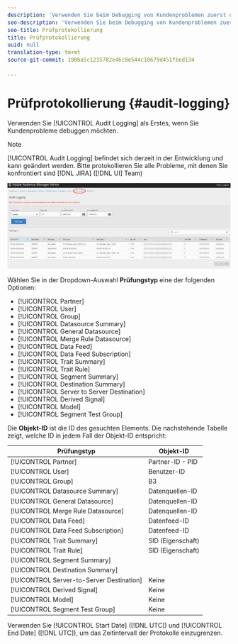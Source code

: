 ```yaml
---
description: 'Verwenden Sie beim Debugging von Kundenproblemen zuerst die Prüfprotokollierung. '
seo-description: 'Verwenden Sie beim Debugging von Kundenproblemen zuerst die Prüfprotokollierung. '
seo-title: Prüfprotokollierung
title: Prüfprotokollierung
uuid: null
translation-type: tm+mt
source-git-commit: 190ba5c1215782e46c8e544c10679d451fbed134

---
```



# Prüfprotokollierung {#audit-logging}

Verwenden Sie [!UICONTROL  Audit Logging] als Erstes, wenn Sie Kundenprobleme debuggen möchten.

> [!NOTE]
>
>[!UICONTROL Audit Logging] befindet sich derzeit in der Entwicklung und kann geändert werden. Bitte protokollieren Sie alle Probleme, mit denen Sie konfrontiert sind [!DNL JIRA] ([!DNL UI] Team)

![Prüfprotokollierungsansicht](assets/audit-logging-img.png)

Wählen Sie in der Dropdown-Auswahl **Prüfungstyp** eine der folgenden Optionen:

* [!UICONTROL Partner]
* [!UICONTROL User]
* [!UICONTROL Group]
* [!UICONTROL Datasource Summary]
* [!UICONTROL General Datasource]
* [!UICONTROL Merge Rule Datasource]
* [!UICONTROL Data Feed]
* [!UICONTROL Data Feed Subscription]
* [!UICONTROL Trait Summary]
* [!UICONTROL Trait Rule]
* [!UICONTROL Segment Summary]
* [!UICONTROL Destination Summary]
* [!UICONTROL Server to Server Destination]
* [!UICONTROL Derived Signal]
* [!UICONTROL Model]
* [!UICONTROL Segment Test Group]

Die **Objekt-ID** ist die ID des gesuchten Elements. Die nachstehende Tabelle zeigt, welche ID in jedem Fall der Objekt-ID entspricht:

| Prüfungstyp | Objekt-ID |
---------|----------|
| [!UICONTROL Partner] | Partner-ID - PID |
| [!UICONTROL User] | Benutzer-ID |
| [!UICONTROL Group] | B3 |
| [!UICONTROL Datasource Summary] | Datenquellen-ID |
| [!UICONTROL General Datasource] | Datenquellen-ID |
| [!UICONTROL Merge Rule Datasource] | Datenquellen-ID |
| [!UICONTROL Data Feed] | Datenfeed-ID |
| [!UICONTROL Data Feed Subscription] | Datenfeed-ID |
| [!UICONTROL Trait Summary] | SID (Eigenschaft) |
| [!UICONTROL Trait Rule] | SID (Eigenschaft) |
| [!UICONTROL Segment Summary] |  |
| [!UICONTROL Destination Summary] |  |
| [!UICONTROL Server-to-Server Destination] | Keine |
| [!UICONTROL Derived Signal] | Keine |
| [!UICONTROL Model] | Keine |
| [!UICONTROL Segment Test Group] | Keine |

Verwenden Sie [!UICONTROL Start Date] ([!DNL UTC]) und [!UICONTROL End Date] ([!DNL UTC]), um das Zeitintervall der Protokolle einzugrenzen.